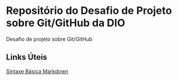 # Repositório do Desafio de Projeto sobre Git/GitHub da DIO
Desafio de projeto sobre Git/GitHub

## Links Úteis
[Sintaxe Básica Markdown](https://www.markdownguide.org/)

